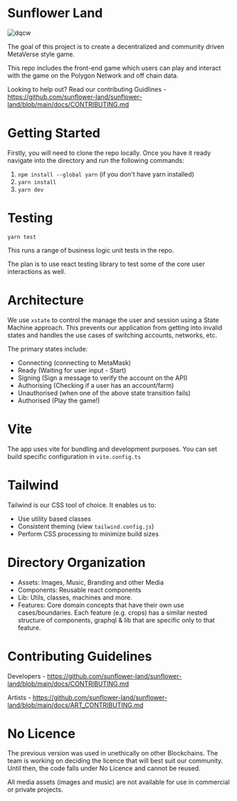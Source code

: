 # Sunflower Land

![dqcw](https://user-images.githubusercontent.com/11745561/150654347-cb1abc19-28d6-4714-b21a-eafffaa59785.png)

The goal of this project is to create a decentralized and community driven MetaVerse style game.

This repo includes the front-end game which users can play and interact with the game on the Polygon Network and off chain data.

Looking to help out? Read our contributing Guidlines - https://github.com/sunflower-land/sunflower-land/blob/main/docs/CONTRIBUTING.md

# Getting Started

Firstly, you will need to clone the repo locally. Once you have it ready navigate into the directory and run the following commands:

1. `npm install --global yarn` (if you don't have yarn installed)
2. `yarn install`
3. `yarn dev`

# Testing

`yarn test`

This runs a range of business logic unit tests in the repo.

The plan is to use react testing library to test some of the core user interactions as well.

# Architecture

We use `xstate` to control the manage the user and session using a State Machine approach. This prevents our application from getting into invalid states and handles the use cases of switching accounts, networks, etc.

The primary states include:

- Connecting (connecting to MetaMask)
- Ready (Waiting for user input - Start)
- Signing (Sign a message to verify the account on the API)
- Authorising (Checking if a user has an account/farm)
- Unauthorised (when one of the above state transition fails)
- Authorised (Play the game!)

# Vite

The app uses vite for bundling and development purposes. You can set build specific configuration in `vite.config.ts`

# Tailwind

Tailwind is our CSS tool of choice. It enables us to:

- Use utility based classes
- Consistent theming (view `tailwind.config.js`)
- Perform CSS processing to minimize build sizes

# Directory Organization

- Assets: Images, Music, Branding and other Media
- Components: Reusable react components
- Lib: Utils, classes, machines and more.
- Features: Core domain concepts that have their own use cases/boundaries.
  Each feature (e.g. crops) has a similar nested structure of components, graphql & lib that are specific only to that feature.

# Contributing Guidelines

Developers - https://github.com/sunflower-land/sunflower-land/blob/main/docs/CONTRIBUTING.md

Artists - https://github.com/sunflower-land/sunflower-land/blob/main/docs/ART_CONTRIBUTING.md

# No Licence

The previous version was used in unethically on other Blockchains. The team is working on deciding the licence that will best suit our community. Until then, the code falls under No Licence and cannot be reused.

All media assets (images and music) are not available for use in commercial or private projects.
